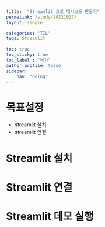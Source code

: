 ```yaml
---
title:  "Streamlit 으로 대시보드 만들기"
permalink: /study/20221027/
layout: single

categories: "TIL"
tags: Streamlit

toc: true
toc_sticky: true
toc_label : "목차"
author_profile: false
sidebar:
    nav: "doing"
---
```


# 목표설정
- streamlit 설치
- streamlit 연결

# Streamlit 설치

# Streamlit 연결

# Streamlit 데모 실행

